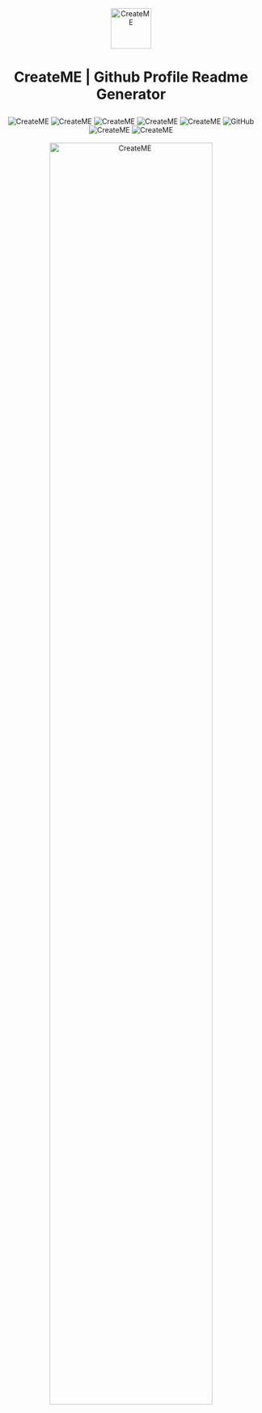 <div align = "center" ><img src = "https://user-images.githubusercontent.com/99143916/229766548-62e1896f-8cfe-4758-b2fe-7ada747aa366.png" alt = "CreateME" width = "80"/></div>

# <p align = "center">CreateME | Github Profile Readme Generator</p>

<div align = "center">
  <img src = "https://img.shields.io/npm/v/npm" alt = "CreateME"/>
  <img src="https://img.shields.io/website?down_color=inactive&down_message=updating&up_color=success&up_message=online&url=https%3A%2F%2Fcreateme.kavindu.me%2F" alt = "CreateME" >
  <img src="https://img.shields.io/github/languages/count/kavindu-mane/CreateME" alt="CreateME">
  <img src="https://img.shields.io/github/languages/top/kavindu-mane/CreateME" alt="CreateME">
  <img src="https://img.shields.io/github/v/release/kavindu-mane/CreateMe" alt="CreateME">
  <img alt="GitHub" src="https://img.shields.io/github/license/kavindu-mane/CreateME">
  <img src="https://img.shields.io/github/deployments/kavindu-mane/CreateME/github-pages" alt="CreateME">
  <img src="https://img.shields.io/github/languages/code-size/kavindu-mane/CreateME" alt="CreateME">
</div>

<br/>

<div align = "center" ><img src = "https://createme.kavindu.me/webimg.png" alt = "CreateME" width ="80%"/></div>
